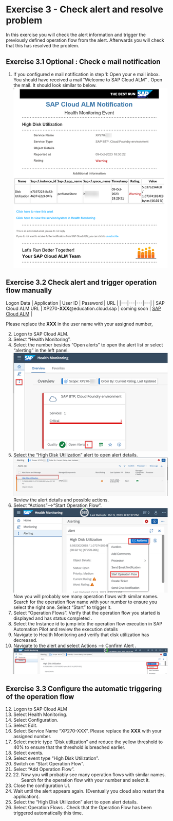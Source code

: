 # Exercise 3 - Check alert and resolve problem

In this exercise you will check the alert information and trigger the previously defined operation flow from the alert. Afterwards you will check that this has resolved the problem. 
## Exercise 3.1 Optional : Check e mail notification 

1.	If you configured e mail notification in step 1:
Open your e mail inbox. You should have received a mail “Welcome to SAP Cloud ALM” . Open the mail. It should look similar to below.
<br>![](/exercises/ex3/images/001.png)

## Exercise 3.2 Check alert and trigger operation flow manually
Logon Data
| Application | User ID | Password | URL |
|---|---|---|---|
| SAP Cloud ALM URL | XP270-**XXX**@education.cloud.sap | coming soon | [SAP Cloud ALM](https://ad263-ptnlz9xc.eu10.alm.cloud.sap/launchpad) |

Please replace the **XXX** in the user name with your assigned number, 

2.	Logon to SAP Cloud ALM.
3.	Select “Health Monitoring”.
4.	Select the number besides “Open alerts” to open the alert list or select “alerting” in the left panel.
<br>![](/exercises/ex3/images/002.png)
5.	Select the “High Disk Utilization” alert to open alert details.
<br>![](/exercises/ex3/images/003.png)
Review the alert details and possible actions.
6.	Select “Actions”-->“Start Operation Flow”.
<br>![](/exercises/ex3/images/004.png)
	Now you will probably see many operation flows with similar names. Search for the operation flow name with your number to ensure you select the right one. Select “Start” to trigger it.
7.	Select “Operation Flows”. Verify that the operation flow you started is displayed and has status completed .
8.	Select the Instance id to jump into the operation flow execution in SAP Automation Pilot and review the execution details
10.	Navigate to Health Monitoring and verify that disk utilization has decreased.
11.	Navigate  to the alert and select Actions --> Confirm Alert .
<br>![](/exercises/ex3/images/005.png)
## Exercise 3.3 Configure the automatic triggering of the operation flow
12.	Logon to SAP Cloud ALM
13.	Select Health Monitoring.
14.	Select Configuration.
15.	Select Edit.
16.	Select Service Name “XP270-XXX”. Please replace the **XXX** with your assigned number. 
17.	Select metric type “Disk utilization” and reduce the yellow threshold to 40% to ensure that the threshold is breached earlier.
18.	Select events.
19.	Select event type “High Disk Utilization”.
20.	Switch on “Start Operation Flow”.
21.	Select “Add Operation Flow”.
22.	22.	Now you will probably see many operation flows with similar names. Search for the operation flow with your number and select it.
23.	Close the configuration UI.
24.	Wait until the alert appears again. (Eventually you cloud also restart the application).
25.	Select the “High Disk Utilization” alert to open alert details.
26.	Select Operation Flows . Check that the Operation Flow has been triggered automatically this time. 



